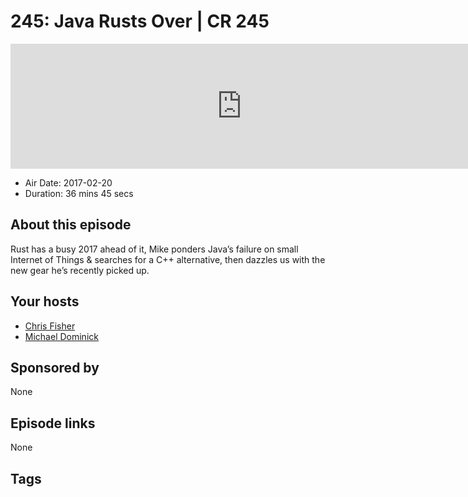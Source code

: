 # 245: Java Rusts Over | CR 245

<iframe src="https://player.fireside.fm/v2/MLf2ZzhC+dCc57j90?theme=dark" width="740" height="200" frameborder="0" scrolling="no"></iframe>

* Air Date: 2017-02-20
* Duration: 36 mins 45 secs

## About this episode

Rust has a busy 2017 ahead of it, Mike ponders Java’s failure on small Internet of Things & searches for a C++ alternative, then dazzles us with the new gear he’s recently picked up.

## Your hosts
* [Chris Fisher](https://coder.show/hosts/chrislas)
* [Michael Dominick](https://coder.show/hosts/michael)

## Sponsored by

None



## Episode links

None



## Tags

